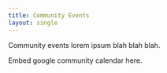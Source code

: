 ```yaml
---
title: Community Events 
layout: single
---
```


Community events  lorem ipsum blah blah blah.

Embed google community calendar here.